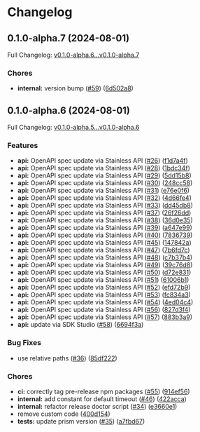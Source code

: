 # Changelog

## 0.1.0-alpha.7 (2024-08-01)

Full Changelog: [v0.1.0-alpha.6...v0.1.0-alpha.7](https://github.com/runloopai/api-client-ts/compare/v0.1.0-alpha.6...v0.1.0-alpha.7)

### Chores

* **internal:** version bump ([#59](https://github.com/runloopai/api-client-ts/issues/59)) ([6d502a8](https://github.com/runloopai/api-client-ts/commit/6d502a8b12ae1771e69d553d7dfecdcc41e051d5))

## 0.1.0-alpha.6 (2024-08-01)

Full Changelog: [v0.1.0-alpha.5...v0.1.0-alpha.6](https://github.com/runloopai/api-client-ts/compare/v0.1.0-alpha.5...v0.1.0-alpha.6)

### Features

* **api:** OpenAPI spec update via Stainless API ([#26](https://github.com/runloopai/api-client-ts/issues/26)) ([f1d7a4f](https://github.com/runloopai/api-client-ts/commit/f1d7a4f61aae3ac55a3193acc34f49b7ef568485))
* **api:** OpenAPI spec update via Stainless API ([#28](https://github.com/runloopai/api-client-ts/issues/28)) ([1bdc34f](https://github.com/runloopai/api-client-ts/commit/1bdc34fe092c639cfa69d001c846c4f0df70cd53))
* **api:** OpenAPI spec update via Stainless API ([#29](https://github.com/runloopai/api-client-ts/issues/29)) ([5dd15b8](https://github.com/runloopai/api-client-ts/commit/5dd15b825b20edfde2e06236236c2bec6aa1dff9))
* **api:** OpenAPI spec update via Stainless API ([#30](https://github.com/runloopai/api-client-ts/issues/30)) ([248cc58](https://github.com/runloopai/api-client-ts/commit/248cc58cabfcf21c63dbf8db415765d7be2d63b6))
* **api:** OpenAPI spec update via Stainless API ([#31](https://github.com/runloopai/api-client-ts/issues/31)) ([e76e0f6](https://github.com/runloopai/api-client-ts/commit/e76e0f6bdbc38dcd1b53027c95ae76b4ec61d141))
* **api:** OpenAPI spec update via Stainless API ([#32](https://github.com/runloopai/api-client-ts/issues/32)) ([4d66fe4](https://github.com/runloopai/api-client-ts/commit/4d66fe491840f64f8ecbba646092a0f3de4f8e0c))
* **api:** OpenAPI spec update via Stainless API ([#33](https://github.com/runloopai/api-client-ts/issues/33)) ([dd45db8](https://github.com/runloopai/api-client-ts/commit/dd45db8677eee70a8e184d694dd331ebbbdf70df))
* **api:** OpenAPI spec update via Stainless API ([#37](https://github.com/runloopai/api-client-ts/issues/37)) ([26f26dd](https://github.com/runloopai/api-client-ts/commit/26f26dd2c05e7d495362b2171af8b2ef9b6f5f87))
* **api:** OpenAPI spec update via Stainless API ([#38](https://github.com/runloopai/api-client-ts/issues/38)) ([36d0e35](https://github.com/runloopai/api-client-ts/commit/36d0e35df733f34564a3d3506a862e1ce0dea1a8))
* **api:** OpenAPI spec update via Stainless API ([#39](https://github.com/runloopai/api-client-ts/issues/39)) ([a647e99](https://github.com/runloopai/api-client-ts/commit/a647e99abec8bae4624f03d24b7b82f386075775))
* **api:** OpenAPI spec update via Stainless API ([#40](https://github.com/runloopai/api-client-ts/issues/40)) ([7836739](https://github.com/runloopai/api-client-ts/commit/7836739cb9a63f298132cd5f6a00961099a94f0e))
* **api:** OpenAPI spec update via Stainless API ([#45](https://github.com/runloopai/api-client-ts/issues/45)) ([147842a](https://github.com/runloopai/api-client-ts/commit/147842a94ef424491e740cfd1cee0c417dfc181c))
* **api:** OpenAPI spec update via Stainless API ([#47](https://github.com/runloopai/api-client-ts/issues/47)) ([7b6fd7c](https://github.com/runloopai/api-client-ts/commit/7b6fd7c9512a04d44b516bbc445f55f32642d660))
* **api:** OpenAPI spec update via Stainless API ([#48](https://github.com/runloopai/api-client-ts/issues/48)) ([c7b37b4](https://github.com/runloopai/api-client-ts/commit/c7b37b4e93f6b941ecbab342310dbfa7fa44ee6c))
* **api:** OpenAPI spec update via Stainless API ([#49](https://github.com/runloopai/api-client-ts/issues/49)) ([39c76d8](https://github.com/runloopai/api-client-ts/commit/39c76d8ca3d9c46eeb7a142dec3068c6200b5cf9))
* **api:** OpenAPI spec update via Stainless API ([#50](https://github.com/runloopai/api-client-ts/issues/50)) ([d72e831](https://github.com/runloopai/api-client-ts/commit/d72e831af6ff55100e2e52905ae55193f87948ee))
* **api:** OpenAPI spec update via Stainless API ([#51](https://github.com/runloopai/api-client-ts/issues/51)) ([61006b1](https://github.com/runloopai/api-client-ts/commit/61006b15551a80d6cd2767389ec5a446f51b9b8c))
* **api:** OpenAPI spec update via Stainless API ([#52](https://github.com/runloopai/api-client-ts/issues/52)) ([efd72b9](https://github.com/runloopai/api-client-ts/commit/efd72b995fc834b64478e39d6b1343993e83debf))
* **api:** OpenAPI spec update via Stainless API ([#53](https://github.com/runloopai/api-client-ts/issues/53)) ([fc834a3](https://github.com/runloopai/api-client-ts/commit/fc834a30a7ec0a90d0cf065b3f0e03864ecd1156))
* **api:** OpenAPI spec update via Stainless API ([#54](https://github.com/runloopai/api-client-ts/issues/54)) ([4ed04c4](https://github.com/runloopai/api-client-ts/commit/4ed04c43ba46d62d48db33fd4af054b47f659e0b))
* **api:** OpenAPI spec update via Stainless API ([#56](https://github.com/runloopai/api-client-ts/issues/56)) ([827d3f4](https://github.com/runloopai/api-client-ts/commit/827d3f49379c66f0523ab000b5008ee4d2fd11c7))
* **api:** OpenAPI spec update via Stainless API ([#57](https://github.com/runloopai/api-client-ts/issues/57)) ([883b3a9](https://github.com/runloopai/api-client-ts/commit/883b3a98c48210da0489555a71d00281e65e893b))
* **api:** update via SDK Studio ([#58](https://github.com/runloopai/api-client-ts/issues/58)) ([6694f3a](https://github.com/runloopai/api-client-ts/commit/6694f3aa97b727c93428c1508c84c54566febd6c))


### Bug Fixes

* use relative paths ([#36](https://github.com/runloopai/api-client-ts/issues/36)) ([85df222](https://github.com/runloopai/api-client-ts/commit/85df22241a00764f5700880e3cab8b9a928ef211))


### Chores

* **ci:** correctly tag pre-release npm packages ([#55](https://github.com/runloopai/api-client-ts/issues/55)) ([914ef56](https://github.com/runloopai/api-client-ts/commit/914ef56debbb9e7b95ab91f1446235e1860354cf))
* **internal:** add constant for default timeout ([#46](https://github.com/runloopai/api-client-ts/issues/46)) ([422acca](https://github.com/runloopai/api-client-ts/commit/422accaef39acac53e42a8150b53bd1dc09d38a4))
* **internal:** refactor release doctor script ([#34](https://github.com/runloopai/api-client-ts/issues/34)) ([e3660e1](https://github.com/runloopai/api-client-ts/commit/e3660e168a000c8f304df56f62c5ef8b7777ad9c))
* remove custom code ([400d154](https://github.com/runloopai/api-client-ts/commit/400d15453664dfe91ca544379c2f5003d9a16be9))
* **tests:** update prism version ([#35](https://github.com/runloopai/api-client-ts/issues/35)) ([a7fbd67](https://github.com/runloopai/api-client-ts/commit/a7fbd67520debb8e35885e5a8e07a660238024bd))
